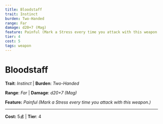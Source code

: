 ```yaml
---
title: Bloodstaff
trait: Instinct
burden: Two-Handed
range: Far
damage: d20+7 (Mag)
feature: Painful (Mark a Stress every time you attack with this weapon.)
tier: 4
cost: 5
tags: weapon
---
```

# Bloodstaff

**Trait**: _Instinct_ | **Burden**: _Two-Handed_

**Range**: _Far_ | **Damage**: _d20+7 (Mag)_

**Feature:** _Painful (Mark a Stress every time you attack with this weapon.)_

___
**Cost:** 5💰 | **Tier**: 4
